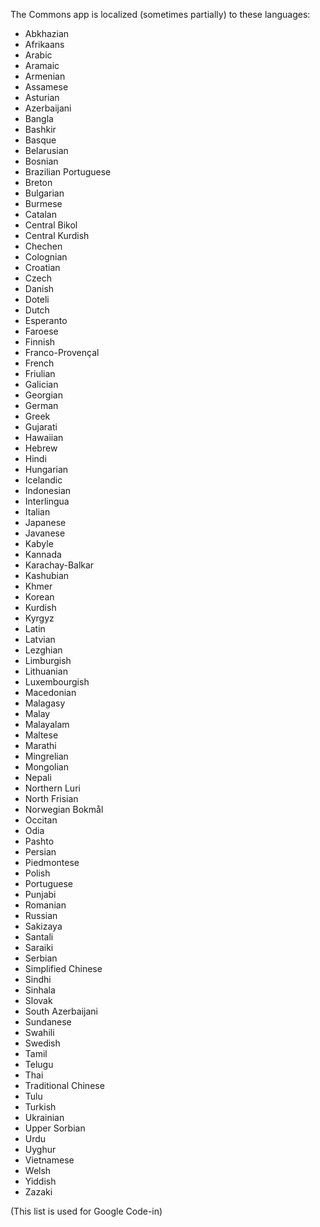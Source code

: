 The Commons app is localized (sometimes partially) to these languages:

* Abkhazian
* Afrikaans
* Arabic
* Aramaic
* Armenian
* Assamese
* Asturian
* Azerbaijani
* Bangla
* Bashkir
* Basque
* Belarusian
* Bosnian
* Brazilian Portuguese
* Breton
* Bulgarian
* Burmese
* Catalan
* Central Bikol 
* Central Kurdish
* Chechen
* Colognian
* Croatian
* Czech
* Danish
* Doteli
* Dutch
* Esperanto
* Faroese
* Finnish
* Franco-Provençal
* French
* Friulian
* Galician
* Georgian
* German
* Greek
* Gujarati
* Hawaiian
* Hebrew
* Hindi
* Hungarian
* Icelandic
* Indonesian
* Interlingua
* Italian
* Japanese
* Javanese
* Kabyle
* Kannada
* Karachay-Balkar 
* Kashubian
* Khmer
* Korean
* Kurdish
* Kyrgyz
* Latin
* Latvian
* Lezghian
* Limburgish
* Lithuanian
* Luxembourgish
* Macedonian
* Malagasy
* Malay
* Malayalam
* Maltese
* Marathi
* Mingrelian
* Mongolian
* Nepali
* Northern Luri
* North Frisian
* Norwegian Bokmål
* Occitan
* Odia
* Pashto
* Persian
* Piedmontese
* Polish
* Portuguese
* Punjabi
* Romanian
* Russian
* Sakizaya
* Santali
* Saraiki
* Serbian
* Simplified Chinese
* Sindhi
* Sinhala
* Slovak
* South Azerbaijani
* Sundanese
* Swahili
* Swedish
* Tamil
* Telugu
* Thai
* Traditional Chinese
* Tulu
* Turkish
* Ukrainian
* Upper Sorbian 
* Urdu
* Uyghur
* Vietnamese
* Welsh
* Yiddish
* Zazaki

(This list is used for Google Code-in)